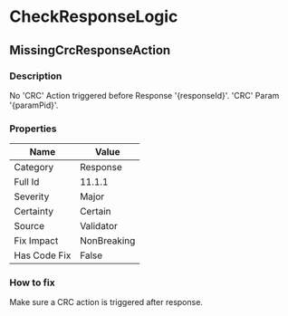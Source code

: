 ﻿---  
uid: Validator_11_1_1  
---

# CheckResponseLogic

## MissingCrcResponseAction

### Description

No 'CRC' Action triggered before Response '{responseId}'. 'CRC' Param '{paramPid}'.

### Properties

| Name         | Value       |
| ------------ | ----------- |
| Category     | Response    |
| Full Id      | 11.1.1      |
| Severity     | Major       |
| Certainty    | Certain     |
| Source       | Validator   |
| Fix Impact   | NonBreaking |
| Has Code Fix | False       |

### How to fix

Make sure a CRC action is triggered after response.
